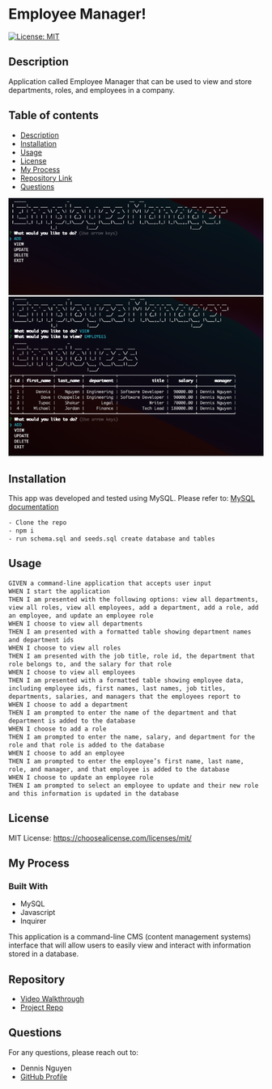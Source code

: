 # Employee Manager!
  
  [![License: MIT](https://img.shields.io/badge/License-MIT-yellow.svg)](https://opensource.org/licenses/MIT)
  ## Description 
 Application called Employee Manager that can be used to view and store departments, roles, and employees in a company.
  
  ## Table of contents
  - [Description](#description)
  - [Installation](#installation)
  - [Usage](#usage)
  - [License](#license)
  - [My Process](#my-process)
  - [Repository Link](#repository)
  - [Questions](#questions)
  
  ![employee_tracker_image](./Assets/app_screenshot.png)
  ![employee_tracker_image1](./Assets/app_screenshot1.png)
  
  ## Installation
  This app was developed and tested using MySQL. Please refer to: [MySQL documentation](https://dev.mysql.com/doc/mysql-installation-excerpt/5.7/en/)
    
    - Clone the repo
    - npm i
    - run schema.sql and seeds.sql create database and tables
        
  ## Usage
    GIVEN a command-line application that accepts user input
    WHEN I start the application
    THEN I am presented with the following options: view all departments, view all roles, view all employees, add a department, add a role, add an employee, and update an employee role
    WHEN I choose to view all departments
    THEN I am presented with a formatted table showing department names and department ids
    WHEN I choose to view all roles
    THEN I am presented with the job title, role id, the department that role belongs to, and the salary for that role
    WHEN I choose to view all employees
    THEN I am presented with a formatted table showing employee data, including employee ids, first names, last names, job titles, departments, salaries, and managers that the employees report to
    WHEN I choose to add a department
    THEN I am prompted to enter the name of the department and that department is added to the database
    WHEN I choose to add a role
    THEN I am prompted to enter the name, salary, and department for the role and that role is added to the database
    WHEN I choose to add an employee
    THEN I am prompted to enter the employee’s first name, last name, role, and manager, and that employee is added to the database
    WHEN I choose to update an employee role
    THEN I am prompted to select an employee to update and their new role and this information is updated in the database
      
  ## License
  MIT License: https://choosealicense.com/licenses/mit/
  ## My Process
  ### Built With
  - MySQL
  - Javascript
  - Inquirer
  
  This application is a command-line CMS (content management systems) interface that will allow users to easily view and interact with information stored in a database. 
  
  ## Repository
  - [Video Walkthrough](https://drive.google.com/file/d/1Jexbb787WGiX6rUnHKf58kBJwkRUZaRF/view?usp=sharing)
  - [Project Repo](https://github.com/dnsnguy08/employee_tracker)
  ## Questions
  For any questions, please reach out to:
  - Dennis Nguyen
  - [GitHub Profile](https://github.com/dnsnguy08)
